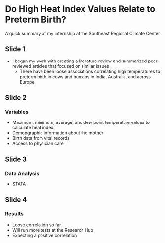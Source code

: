 # Do High Heat Index Values Relate to Preterm Birth?
A quick summary of my internship at the Southeast Regional Climate Center

## Slide 1
* I began my work with creating a literature review and summarized peer-reviewed articles that focused on similar issues
  * There have been loose associations correlating high temperatures to preterm birth in cows and humans in India, Australia, and across Europe

## Slide 2
### Variables
* Maximum, minimum, average, and dew point temperature values to calculate heat index
* Demopgraphic information about the mother
* Birth data from vital records
* Access to physician care

## Slide 3
### Data Analysis
* STATA

## Slide 4
### Results
* Loose correlation so far
* Will run more tests at the Research Hub
* Expecting a positive correlation
